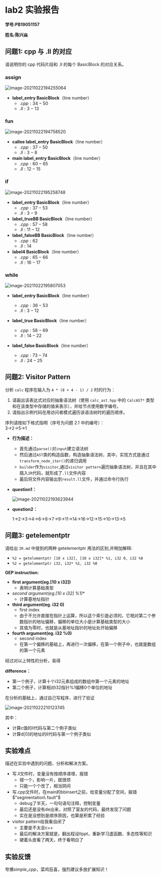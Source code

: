 # lab2 实验报告

**学号:PB19051157**

**姓名:陈兴焱**

## 问题1: cpp 与 .ll 的对应

请说明你的 cpp 代码片段和 .ll 的每个 BasicBlock 的对应关系。

### assign

![image-20211022194255064](figs/image-20211022194255064.png)

- **label_entry BasicBlock**（line number）
  - $.cpp:34-50$
  - $.ll:3-13$

### fun

![image-20211022194758520](figs/image-20211022194758520.png)

- **callee label_entry BasicBlock**（line number）
  - $.cpp:37-50$
  - $.ll:3-8$
- **main label_entry BasicBlock**（line number）
  - $.cpp:60-65$
  - $.ll:12-15$

### if

![image-20211022195258748](figs/image-20211022195258748.png)

- **label_entry BasicBlock**（line number）
  - $.cpp:37-53$
  - $.ll:3-9$
- **label_trueBB BasicBlock**（line number）
  - $.cpp:57-58$
  - $.ll:11-12$
- **label_falseBB BasicBlock**（line number）
  - $.cpp:62$
  - $.ll:14$
- **label4 BasicBlock**（line number）
  - $.cpp:65-66$
  - $.ll:16-17$

### while

![image-20211022195807053](figs/image-20211022195807053.png)

- **label_entry BasicBlock**（line number）
  - $.cpp:36-53$
  - $.ll:3-12$

- **label_true BasicBlock**（line number）
  - $.cpp:58-69$
  - $.ll:14-22$
- **label_false BasicBlock**（line number）
  - $.cpp:73-74$
  - $.ll:24-25$

## 问题2: Visitor Pattern

分析 `calc` 程序在输入为 `4 * (8 + 4 - 1) / 2` 时的行为：

1. 请画出该表达式对应的抽象语法树（使用 `calc_ast.hpp` 中的 `CalcAST*` 类型和在该类型中存储的值来表示），并给节点使用数字编号。
2. 请指出示例代码在用访问者模式遍历该语法树时的遍历顺序。

序列请按如下格式指明（序号为问题 2.1 中的编号）：  
3->2->5->1

- **行为描述：**
  - 首先通过`parse()`对`input`建立语法树
  - 然后通过`AST`类的构造函数，构造抽象语法树，其中，实现方式是通过`transform_node_iter()`的递归调用
  - `builder`作为`visitor`,通过`visitor pattern`遍历抽象语法树，并且在其中插入`IR`代码，就形成了`.ll`文件内容
  - 最后将文件内容输出到`result.ll`文件，并通过命令行执行

- **question1：**

  ![image-20211022193623944](figs/image-20211022193623944.png)

- **question2：**

  1->2->3->4->6->8->7->9->11->14->16->12->15->10->13->5

## 问题3: getelementptr

请给出 `IR.md` 中提到的两种 getelementptr 用法的区别,并稍加解释:

  - `%2 = getelementptr [10 x i32], [10 x i32]* %1, i32 0, i32 %0`
  - `%2 = getelementptr i32, i32* %1, i32 %0`

**GEP instruction:**

- **first argument(eg.[10 x i32])**
  - 表明计算基础类型
- **second argument(eg.[10 x i32]* %1)**
  - 计算基地址指针
- **third argument(eg. i32 0)**
  - first index
  - 由于不允许直接在指针上运算，所以这个索引是必须的，它相对第二个参数指针的地址偏移，偏移的单位大小是计算基础类型的大小
  - 其值为零时，也就是从基地址指针的地址处开始偏移
- **fourth argument(eg. i32 %0)**
  - second index
  - 在第一个偏移的基础上，再进行一次偏移，在第一个例子中，也就是数组的第一个元素

经过对以上特性的分析，易得

**difference：**

- 第一个例子，计算十个i32元素组成的数组中第一个元素的地址
- 第二个例子，计算相对i32指针%1偏移0个单位的地址

在分析的基础上，通过自己写程序，进行了验证

![image-20211022210123745](figs/image-20211022210123745.png)

其中：

- 计算c值的ll代码与第二个例子类似
- 计算d[0]的地址的ll代码与第一个例子类似

## 实验难点

描述在实验中遇到的问题、分析和解决方案。

- 写$.ll$文件时，变量没有按顺序递增，报错
  - 错一个，影响一片，就很烦
  - 只能一个个改了，相当阴间
- 写$.cpp$文件时，在main的bbinsert之前，给变量分配了空间，报错$"segmentation\ fault"$
  - debug了半天，一句句语句注释，控制变量
  - 最后还是没有de出来，对照了室友的代码，最终发现了问题
  - 实在是没想到是顺序原因，也算是积累了经验
- visitor pattern给我看自闭了
  - 主要是不太会c++
  - 最后的解决方案就是，翻出程设Ⅱppt，重新学习虚函数、多态性等知识
  - 硬着头皮看了两天，终于看明白了

## 实验反馈

夸爆$simple\_cpp$，菜鸡狂喜，强烈建议多放扩展知识！


